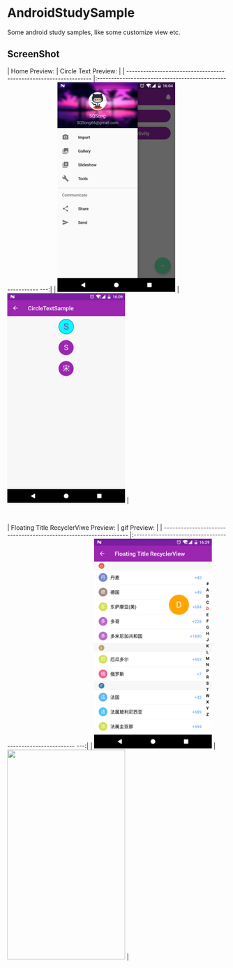 # AndroidStudySample
Some android study samples, like some customize view etc.

## ScreenShot
| Home Preview:                                                     | Circle Text Preview:                                          |
| ----------------------------------------------------------------- |:--------------------------------------------------------- ---:|
| <img src="screenshot/image01.png" width="270" height="480" />     | <img src="screenshot/image02.png" width="270" height="480" /> |

<br/>

| Floating Title RecyclerViwe Preview:                              | gif Preview:                                          |
| ----------------------------------------------------------------- |:--------------------------------------------------------- ---:|
| <img src="screenshot/image03.png" width="270" height="480" />     | <img src="screenshot/gif01.gif" width="270" height="480" /> |
